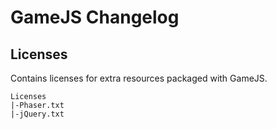 # GameJS Changelog
## Licenses
Contains licenses for extra resources packaged with GameJS.  
```
Licenses
|-Phaser.txt
|-jQuery.txt
```
